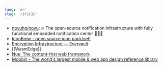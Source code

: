 ```yaml
---
lang: 'en'
slug: '/1F2C2C'
---
```


- [novuhq/novu](https://github.com/novuhq/novu): 🔥 The open-source notification infrastructure with fully functional embedded notification center 🚀🚀🚀
- [IconBrew - open source icon pack/set!](https://iconbrew.com/)
- [Encryption Infrastructure — Evervault](https://evervault.com/)
- [[WasmEdge]]
- [Nue: The content-first web framework](https://nuejs.org/)
- [Mobbin - The world's largest mobile & web app design reference library](https://mobbin.com/)
